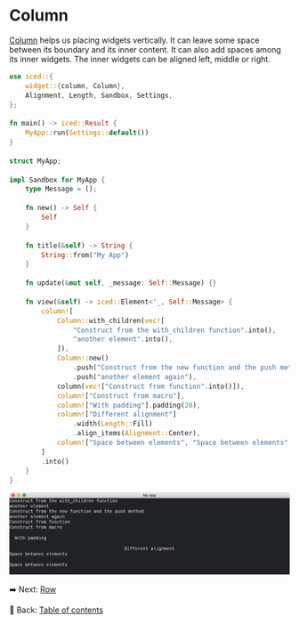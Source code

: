 # Column

[Column](https://docs.rs/iced/0.12.1/iced/widget/struct.Column.html) helps us placing widgets vertically.
It can leave some space between its boundary and its inner content.
It can also add spaces among its inner widgets.
The inner widgets can be aligned left, middle or right.

```rust
use iced::{
    widget::{column, Column},
    Alignment, Length, Sandbox, Settings,
};

fn main() -> iced::Result {
    MyApp::run(Settings::default())
}

struct MyApp;

impl Sandbox for MyApp {
    type Message = ();

    fn new() -> Self {
        Self
    }

    fn title(&self) -> String {
        String::from("My App")
    }

    fn update(&mut self, _message: Self::Message) {}

    fn view(&self) -> iced::Element<'_, Self::Message> {
        column![
            Column::with_children(vec![
                "Construct from the with_children function".into(),
                "another element".into(),
            ]),
            Column::new()
                .push("Construct from the new function and the push method")
                .push("another element again"),
            column(vec!["Construct from function".into()]),
            column!["Construct from macro"],
            column!["With padding"].padding(20),
            column!["Different alignment"]
                .width(Length::Fill)
                .align_items(Alignment::Center),
            column!["Space between elements", "Space between elements",].spacing(20),
        ]
        .into()
    }
}
```

![Column](./pic/column.png)

:arrow_right:  Next: [Row](./row.md)

:blue_book: Back: [Table of contents](./../README.md)
